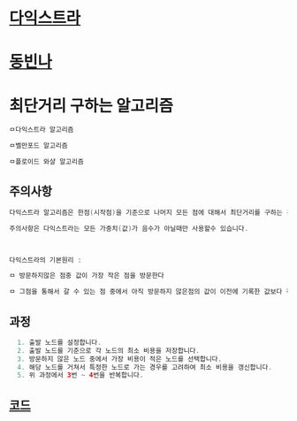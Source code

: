 # [다익스트라](https://alswnsdl.tistory.com/12)
# [동빈나](https://www.youtube.com/watch?time_continue=1&v=611B-9zk2o4&feature=emb_logo)

# 최단거리 구하는 알고리즘
```java
ㅁ다익스트라 알고리즘

ㅁ벨만포드 알고리즘

ㅁ플로이드 와샬 알고리즘  
```

## 주의사항
```java
다익스트라 알고리즘은 한점(시작점)을 기준으로 나머지 모든 점에 대해서 최단거리를 구하는 것입니다.

주의사항은 다익스트라는 모든 가중치(값)가 음수가 아닐때만 사용할수 있습니다.



다익스트라의 기본원리 : 

ㅁ 방문하지않은 점중 값이 가장 작은 점을 방문한다

ㅁ 그점을 통해서 갈 수 있는 점 중에서 아직 방문하지 않은점의 값이 이전에 기록한 값보다 작으면 그 거리를 갱신한다.

```

## 과정
```java
  1. 출발 노드를 설정합니다.
  2. 출발 노드를 기준으로 각 노드의 최소 비용을 저장합니다.
  3. 방문하지 않은 노드 중에서 가장 비용이 적은 노드를 선택합니다.
  4. 해당 노드를 거쳐서 특정한 노드로 가는 경우를 고려하여 최소 비용을 갱신합니다.
  5. 위 과정에서 3번 ~ 4번을 반복합니다.
```


## [코드](https://www.crocus.co.kr/546)
